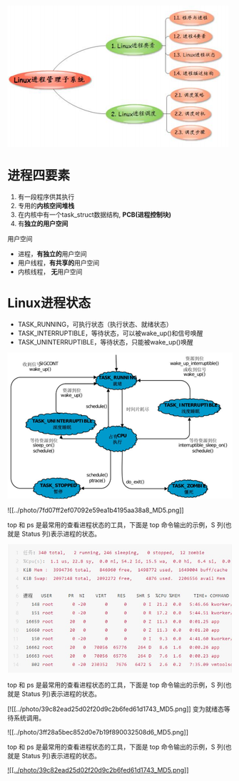 ![](../photo/Pasted%20image%2020230506182128.png)
# 进程四要素
1. 有一段程序供其执行
2. 专用的**内核空间堆栈**
3. 在内核中有一个task_struct数据结构, **PCB(进程控制块)**
4. 有**独立的用户空间**

 用户空间
- 进程，**有独立的**用户空间
- 用户线程，**有共享的**用户空间
- 内核线程， **无**用户空间

# Linux进程状态
- TASK_RUNNING，可执行状态（执行状态、就绪状态）
- TASK_INTERRUPTIBLE，等待状态，可以被wake_up()和信号唤醒
- TASK_UNINTERRUPTIBLE，等待状态，只能被wake_up()唤醒

![](../photo/Pasted%20image%2020230506185455.png)

![[../photo/7fd07ff2ef07092e59ea1b4195aa38a8_MD5.png]]



top 和 ps 是最常用的查看进程状态的工具，下面是 top 命令输出的示例，S 列(也就是 Status 列)表示进程的状态。

![](../photo/39c82ead25d02f20d9c2b6fed61d1743_MD5.png)

top 和 ps 是最常用的查看进程状态的工具，下面是 top 命令输出的示例，S 列(也就是 Status 列)表示进程的状态。

[![[../photo/39c82ead25d02f20d9c2b6fed61d1743_MD5.png]]
变为就绪态等待系统调用。

![[../photo/3ff28a5bec852d0e7b19f890032508d6_MD5.png]]


top 和 ps 是最常用的查看进程状态的工具，下面是 top 命令输出的示例，S 列(也就是 Status 列)表示进程的状态。

[![[../photo/39c82ead25d02f20d9c2b6fed61d1743_MD5.png]]](https://file.elecfans.com/web2/M00/7D/6D/poYBAGN_I02AOckxAAEU_IfRenc592.png)